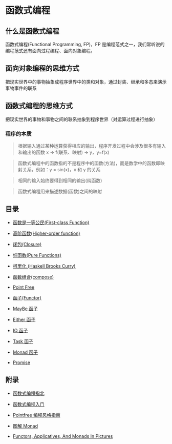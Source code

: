 # 函数式编程

## 什么是函数式编程

函数式编程(Functional Programming, FP)，FP 是编程范式之一，我们常听说的编程范式还有面向过程编程、面向对象编程。

## 面向对象编程的思维方式

把现实世界中的事物抽象成程序世界中的类和对象，通过封装、继承和多态来演示事物事件的联系

## 函数式编程的思维方式

把现实世界的事物和事物之间的联系抽象到程序世界（对运算过程进行抽象）

### 程序的本质

> 根据输入通过某种运算获得相应的输出，程序开发过程中会涉及很多有输入和输出的函数
> x -> f(联系、映射) -> y，y=f(x)

> 函数式编程中的函数指的不是程序中的函数(方法)，而是数学中的函数即映射关系，例如：y
> = sin(x)，x 和 y 的关系

> 相同的输入始终要得到相同的输出(纯函数)

> 函数式编程用来描述数据(函数)之间的映射

## 目录

- [函数是一等公民(First-class Function)](first-class-function/README.md)

- [高阶函数(Higher-order function)](higher-order-function/README.md)

- [闭包(Closure)](closure/README.md)

- [纯函数(Pure Functions)](pure-functions/README.md)

- [柯里化 (Haskell Brooks Curry)](curry/README.md)

- [函数组合(compose)](compose/README.md)

- [Point Free](point-free/README.md)

- [函子(Functor)](functor/README.md)

- [MayBe 函子](maybe/README.md)

- [Either 函子](either/README.md)

- [IO 函子](io/README.md)

- [Task 函子](task/README.md)

- [Monad 函子](monad/README.md)

- [Promise](promise/README.md)

## 附录

- [函数式编程指北](https://llh911001.gitbooks.io/mostly-adequate-guide-chinese/content/ch1.html)

- [函数式编程入门](http://www.ruanyifeng.com/blog/2017/02/fp-tutorial.html)

- [Pointfree 编程风格指南](http://www.ruanyifeng.com/blog/2017/03/pointfree.html)

- [图解 Monad](http://www.ruanyifeng.com/blog/2015/07/monad.html)

- [Functors, Applicatives, And Monads In Pictures](http://adit.io/posts/2013-04-17-functors,_applicatives,_and_monads_in_pictures.html)
